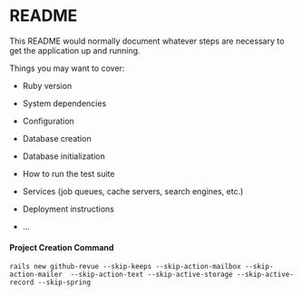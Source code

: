 # README

This README would normally document whatever steps are necessary to get the
application up and running.

Things you may want to cover:

* Ruby version

* System dependencies

* Configuration

* Database creation

* Database initialization

* How to run the test suite

* Services (job queues, cache servers, search engines, etc.)

* Deployment instructions

* ...

#### Project Creation Command
```
rails new github-revue --skip-keeps --skip-action-mailbox --skip-action-mailer  --skip-action-text --skip-active-storage --skip-active-record --skip-spring
```

